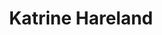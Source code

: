 ---
id: katrine_hareland
title: Katrine Hareland
filtername: K. Hareland
role: M. S.
year: 2021
status: alumnus
bio: received her Bachelor’s Degree in Mechanical Engineering at Oklahoma State University in 2019. During her undergraduate study at Oklahoma State University she developed research interests in robotics, controls and biomechanics. She completed her MS thesis in 2021 under the advisement of Dr. Rushikesh Kamalapurkar in the Systems, Cognition, and Control (SCC) Lab along with Dr. Jerome Hausselle in the Biomechanical Analysis & Musculoskeletal Modeling (BAMM) Lab.
---